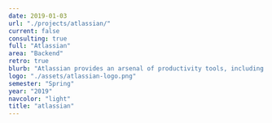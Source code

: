 ```yaml
---
date: 2019-01-03
url: "./projects/atlassian/"
current: false
consulting: true
full: "Atlassian"
area: "Backend"
retro: true
blurb: "Atlassian provides an arsenal of productivity tools, including Trello, Jira, and Bitbucket, that power 125,000 companies worldwide. We will be implementing rate limiting algorithms to help protect Atlassian’s microservices against DoS attacks."
logo: "./assets/atlassian-logo.png"
semester: "Spring"
year: "2019"
navcolor: "light"
title: "atlassian"
---
```


